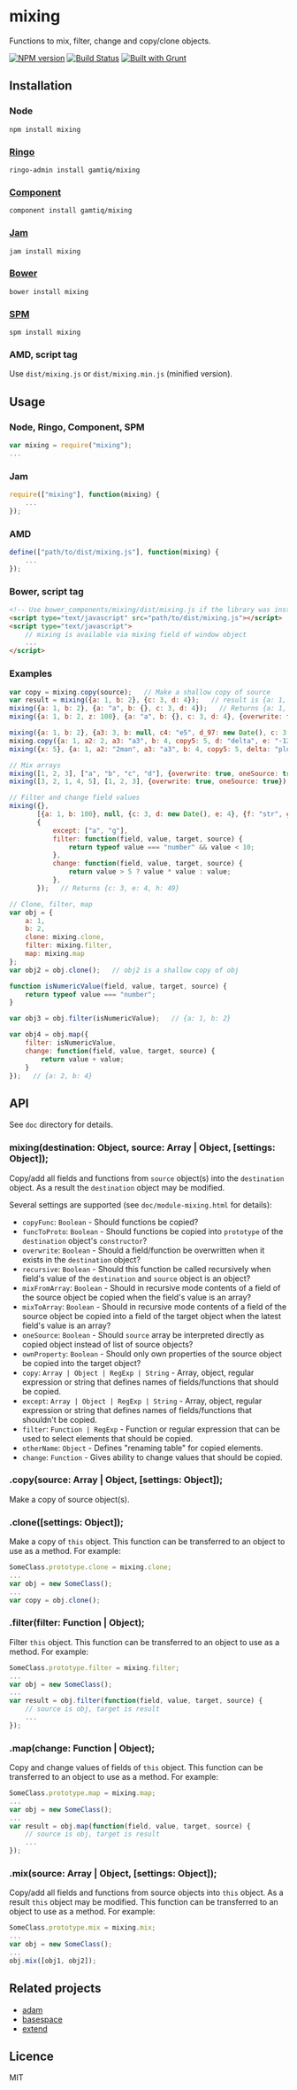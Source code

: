 # mixing

Functions to mix, filter, change and copy/clone objects.

[![NPM version](https://badge.fury.io/js/mixing.png)](http://badge.fury.io/js/mixing)
[![Build Status](https://travis-ci.org/gamtiq/mixing.png)](https://travis-ci.org/gamtiq/mixing)
[![Built with Grunt](https://cdn.gruntjs.com/builtwith.png)](http://gruntjs.com/)

## Installation

### Node

    npm install mixing

### [Ringo](http://ringojs.org)

    ringo-admin install gamtiq/mixing

### [Component](https://github.com/componentjs/component)

    component install gamtiq/mixing

### [Jam](http://jamjs.org)

    jam install mixing

### [Bower](http://bower.io)

    bower install mixing

### [SPM](http://spmjs.io)

    spm install mixing

### AMD, script tag

Use `dist/mixing.js` or `dist/mixing.min.js` (minified version).

## Usage

### Node, Ringo, Component, SPM

```js
var mixing = require("mixing");
...
```

### Jam

```js
require(["mixing"], function(mixing) {
    ...
});
```

### AMD

```js
define(["path/to/dist/mixing.js"], function(mixing) {
    ...
});
```

### Bower, script tag

```html
<!-- Use bower_components/mixing/dist/mixing.js if the library was installed via Bower -->
<script type="text/javascript" src="path/to/dist/mixing.js"></script>
<script type="text/javascript">
    // mixing is available via mixing field of window object
    ...
</script>
```

### Examples

```js
var copy = mixing.copy(source);   // Make a shallow copy of source
var result = mixing({a: 1, b: 2}, {c: 3, d: 4});   // result is {a: 1, b: 2, c: 3, d: 4}
mixing({a: 1, b: 2}, {a: "a", b: {}, c: 3, d: 4});   // Returns {a: 1, b: 2, c: 3, d: 4}
mixing({a: 1, b: 2, z: 100}, {a: "a", b: {}, c: 3, d: 4}, {overwrite: true});   // Returns {a: "a", b: {}, c: 3, d: 4, z: 100}

mixing({a: 1, b: 2}, {a3: 3, b: null, c4: "e5", d_97: new Date(), c: 3, "e-2": "empty"}, {except: /\d/});   // Returns {a: 1, b: 2, c: 3}
mixing.copy({a: 1, a2: 2, a3: "a3", b: 4, copy5: 5, d: "delta", e: "-123"}, {except: /a/, filter: /\W/});   // Returns {e: "-123"}
mixing({x: 5}, {a: 1, a2: "2man", a3: "a3", b: 4, copy5: 5, delta: "plus", e: 4}, {copy: /a/, filter: /^\D/});   // Returns {x: 5, a3: "a3", delta: "plus"}

// Mix arrays
mixing([1, 2, 3], ["a", "b", "c", "d"], {overwrite: true, oneSource: true});   // Returns ["a", "b", "c", "d"]
mixing([3, 2, 1, 4, 5], [1, 2, 3], {overwrite: true, oneSource: true});   // Returns [1, 2, 3, 4, 5]

// Filter and change field values
mixing({}, 
       [{a: 1, b: 100}, null, {c: 3, d: new Date(), e: 4}, {f: "str", g: 50}, undefined, {h: 7}], 
       {
           except: ["a", "g"],
           filter: function(field, value, target, source) {
               return typeof value === "number" && value < 10;
           },
           change: function(field, value, target, source) {
               return value > 5 ? value * value : value;
           },
       });   // Returns {c: 3, e: 4, h: 49}

// Clone, filter, map
var obj = {
    a: 1,
    b: 2,
    clone: mixing.clone,
    filter: mixing.filter,
    map: mixing.map
};
var obj2 = obj.clone();   // obj2 is a shallow copy of obj

function isNumericValue(field, value, target, source) {
    return typeof value === "number";
}

var obj3 = obj.filter(isNumericValue);   // {a: 1, b: 2}

var obj4 = obj.map({
    filter: isNumericValue,
    change: function(field, value, target, source) {
        return value + value;
    }
});   // {a: 2, b: 4}
```

## API

See `doc` directory for details.

### mixing(destination: Object, source: Array | Object, [settings: Object]);

Copy/add all fields and functions from `source` object(s) into the `destination` object.
As a result the `destination` object may be modified.

Several settings are supported (see `doc/module-mixing.html` for details):

* `copyFunc`: `Boolean` - Should functions be copied?
* `funcToProto`: `Boolean` - Should functions be copied into `prototype` of the `destination` object's `constructor`?
* `overwrite`: `Boolean` - Should a field/function be overwritten when it exists in the `destination` object?
* `recursive`: `Boolean` - Should this function be called recursively when field's value of the `destination` and `source` object is an object?
* `mixFromArray`: `Boolean` - Should in recursive mode contents of a field of the source object be copied when the field's value is an array?
* `mixToArray`: `Boolean` - Should in recursive mode contents of a field of the source object be copied into a field of the target object when the latest field's value is an array?
* `oneSource`: `Boolean` - Should `source` array be interpreted directly as copied object instead of list of source objects?
* `ownProperty`: `Boolean` - Should only own properties of the source object be copied into the target object?
* `copy`: `Array | Object | RegExp | String` - Array, object, regular expression or string that defines names of fields/functions that should be copied.
* `except`: `Array | Object | RegExp | String` - Array, object, regular expression or string that defines names of fields/functions that shouldn't be copied.
* `filter`: `Function | RegExp` - Function or regular expression that can be used to select elements that should be copied.
* `otherName`: `Object` - Defines "renaming table" for copied elements.
* `change`: `Function` - Gives ability to change values that should be copied.

### .copy(source: Array | Object, [settings: Object]);

Make a copy of source object(s).

### .clone([settings: Object]);

Make a copy of `this` object.
This function can be transferred to an object to use as a method.
For example:
```js
SomeClass.prototype.clone = mixing.clone;
...
var obj = new SomeClass();
...
var copy = obj.clone();
```

### .filter(filter: Function | Object);

Filter `this` object.
This function can be transferred to an object to use as a method.
For example:
```js
SomeClass.prototype.filter = mixing.filter;
...
var obj = new SomeClass();
...
var result = obj.filter(function(field, value, target, source) {
    // source is obj, target is result
    ...
});
```

### .map(change: Function | Object);

Copy and change values of fields of `this` object.
This function can be transferred to an object to use as a method.
For example:
```js
SomeClass.prototype.map = mixing.map;
...
var obj = new SomeClass();
...
var result = obj.map(function(field, value, target, source) {
    // source is obj, target is result
    ...
});
```

### .mix(source: Array | Object, [settings: Object]);

Copy/add all fields and functions from source objects into `this` object.
As a result `this` object may be modified.
This function can be transferred to an object to use as a method.
For example:
```js
SomeClass.prototype.mix = mixing.mix;
...
var obj = new SomeClass();
...
obj.mix([obj1, obj2]);
```

## Related projects

* [adam](https://github.com/gamtiq/adam)
* [basespace](https://github.com/gamtiq/basespace)
* [extend](https://github.com/gamtiq/extend)

## Licence

MIT

